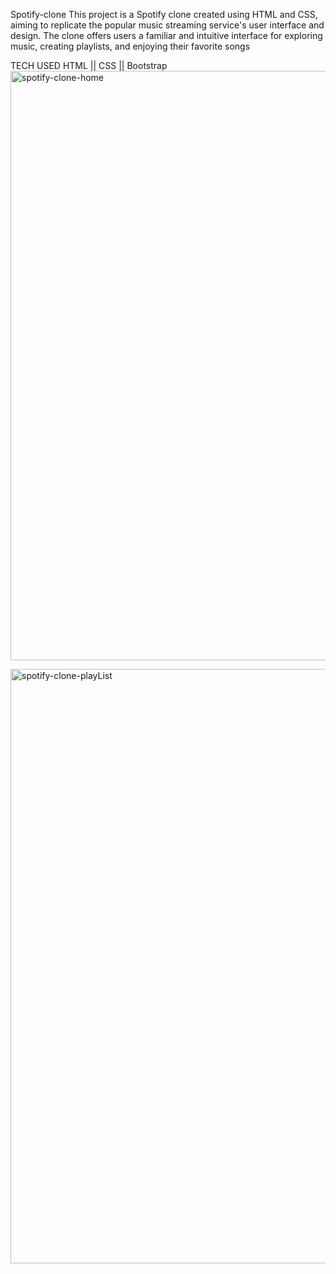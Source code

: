 Spotify-clone
This project is a Spotify clone created using HTML and CSS, aiming to replicate the popular music streaming service's user interface and design. 
The clone offers users a familiar and intuitive interface for exploring music, creating playlists, and enjoying their favorite songs

TECH USED
HTML || CSS || Bootstrap
<img width="943" alt="spotify-clone-home" src="https://github.com/ik-deep/spotify-clone/assets/80601941/cc8d57da-ff3a-41f0-9948-0d45a8a32cd2">


<img width="951" alt="spotify-clone-playList" src="https://github.com/ik-deep/spotify-clone/assets/80601941/ea4e065e-5c84-4bae-a1a1-91d2c9c0a832">
